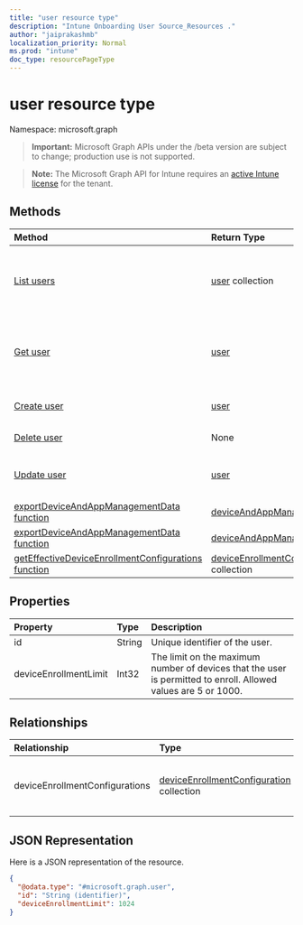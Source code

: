 ```yaml
---
title: "user resource type"
description: "Intune Onboarding User Source_Resources ."
author: "jaiprakashmb"
localization_priority: Normal
ms.prod: "intune"
doc_type: resourcePageType
---
```


# user resource type

Namespace: microsoft.graph

> **Important:** Microsoft Graph APIs under the /beta version are subject to change; production use is not supported.

> **Note:** The Microsoft Graph API for Intune requires an [active Intune license](https://go.microsoft.com/fwlink/?linkid=839381) for the tenant.



## Methods
|Method|Return Type|Description|
|:---|:---|:---|
|[List users](../api/intune-onboarding-user-list.md)|[user](../resources/intune-onboarding-user.md) collection|List properties and relationships of the [user](../resources/intune-onboarding-user.md) objects.|
|[Get user](../api/intune-onboarding-user-get.md)|[user](../resources/intune-onboarding-user.md)|Read properties and relationships of the [user](../resources/intune-onboarding-user.md) object.|
|[Create user](../api/intune-onboarding-user-create.md)|[user](../resources/intune-onboarding-user.md)|Create a new [user](../resources/intune-onboarding-user.md) object.|
|[Delete user](../api/intune-onboarding-user-delete.md)|None|Deletes a [user](../resources/intune-onboarding-user.md).|
|[Update user](../api/intune-onboarding-user-update.md)|[user](../resources/intune-onboarding-user.md)|Update the properties of a [user](../resources/intune-onboarding-user.md) object.|
|[exportDeviceAndAppManagementData function](../api/intune-onboarding-user-exportdeviceandappmanagementdata.md)|[deviceAndAppManagementData](../resources/intune-onboarding-deviceandappmanagementdata.md)||
|[exportDeviceAndAppManagementData function](../api/intune-onboarding-user-exportdeviceandappmanagementdata.md)|[deviceAndAppManagementData](../resources/intune-onboarding-deviceandappmanagementdata.md)||
|[getEffectiveDeviceEnrollmentConfigurations function](../api/intune-onboarding-user-geteffectivedeviceenrollmentconfigurations.md)|[deviceEnrollmentConfiguration](../resources/intune-onboarding-deviceenrollmentconfiguration.md) collection||

## Properties
|Property|Type|Description|
|:---|:---|:---|
|id|String|Unique identifier of the user.|
|deviceEnrollmentLimit|Int32|The limit on the maximum number of devices that the user is permitted to enroll. Allowed values are 5 or 1000.|

## Relationships
|Relationship|Type|Description|
|:---|:---|:---|
|deviceEnrollmentConfigurations|[deviceEnrollmentConfiguration](../resources/intune-onboarding-deviceenrollmentconfiguration.md) collection|Get enrollment configurations targeted to the user|

## JSON Representation
Here is a JSON representation of the resource.
<!-- {
  "blockType": "resource",
  "keyProperty": "id",
  "@odata.type": "microsoft.graph.user"
}
-->
``` json
{
  "@odata.type": "#microsoft.graph.user",
  "id": "String (identifier)",
  "deviceEnrollmentLimit": 1024
}
```
